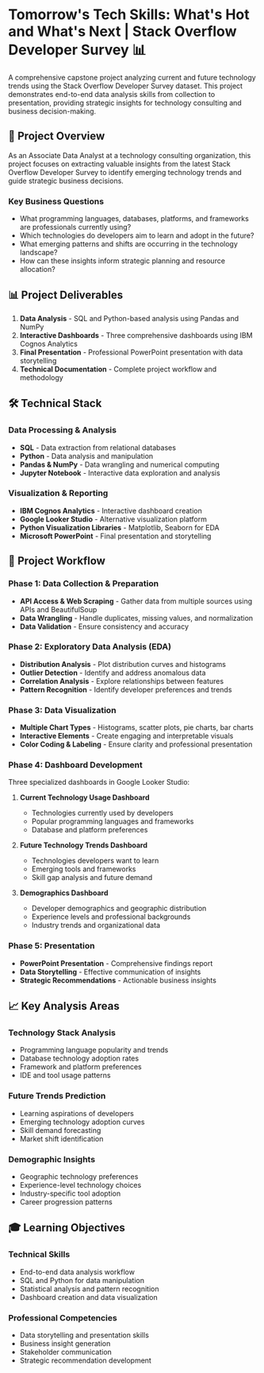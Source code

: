 # Tomorrow's Tech Skills: What's Hot and What's Next | Stack Overflow Developer Survey 📊

A comprehensive capstone project analyzing current and future technology trends using the Stack Overflow Developer Survey dataset. This project demonstrates end-to-end data analysis skills from collection to presentation, providing strategic insights for technology consulting and business decision-making.

## 🎯 Project Overview

As an Associate Data Analyst at a technology consulting organization, this project focuses on extracting valuable insights from the latest Stack Overflow Developer Survey to identify emerging technology trends and guide strategic business decisions.

### Key Business Questions
- What programming languages, databases, platforms, and frameworks are professionals currently using?
- Which technologies do developers aim to learn and adopt in the future?
- What emerging patterns and shifts are occurring in the technology landscape?
- How can these insights inform strategic planning and resource allocation?

## 📊 Project Deliverables

1. **Data Analysis** - SQL and Python-based analysis using Pandas and NumPy
2. **Interactive Dashboards** - Three comprehensive dashboards using IBM Cognos Analytics
3. **Final Presentation** - Professional PowerPoint presentation with data storytelling
4. **Technical Documentation** - Complete project workflow and methodology

## 🛠️ Technical Stack

### Data Processing & Analysis
- **SQL** - Data extraction from relational databases
- **Python** - Data analysis and manipulation
- **Pandas & NumPy** - Data wrangling and numerical computing
- **Jupyter Notebook** - Interactive data exploration and analysis

### Visualization & Reporting
- **IBM Cognos Analytics** - Interactive dashboard creation
- **Google Looker Studio** - Alternative visualization platform
- **Python Visualization Libraries** - Matplotlib, Seaborn for EDA
- **Microsoft PowerPoint** - Final presentation and storytelling

## 🔄 Project Workflow

### Phase 1: Data Collection & Preparation
- **API Access & Web Scraping** - Gather data from multiple sources using APIs and BeautifulSoup
- **Data Wrangling** - Handle duplicates, missing values, and normalization
- **Data Validation** - Ensure consistency and accuracy

### Phase 2: Exploratory Data Analysis (EDA)
- **Distribution Analysis** - Plot distribution curves and histograms
- **Outlier Detection** - Identify and address anomalous data
- **Correlation Analysis** - Explore relationships between features
- **Pattern Recognition** - Identify developer preferences and trends

### Phase 3: Data Visualization
- **Multiple Chart Types** - Histograms, scatter plots, pie charts, bar charts
- **Interactive Elements** - Create engaging and interpretable visuals
- **Color Coding & Labeling** - Ensure clarity and professional presentation

### Phase 4: Dashboard Development
Three specialized dashboards in Google Looker Studio:

1. **Current Technology Usage Dashboard**
   - Technologies currently used by developers
   - Popular programming languages and frameworks
   - Database and platform preferences

2. **Future Technology Trends Dashboard**
   - Technologies developers want to learn
   - Emerging tools and frameworks
   - Skill gap analysis and future demand

3. **Demographics Dashboard**
   - Developer demographics and geographic distribution
   - Experience levels and professional backgrounds
   - Industry trends and organizational data

### Phase 5: Presentation
- **PowerPoint Presentation** - Comprehensive findings report
- **Data Storytelling** - Effective communication of insights
- **Strategic Recommendations** - Actionable business insights

## 📈 Key Analysis Areas

### Technology Stack Analysis
- Programming language popularity and trends
- Database technology adoption rates
- Framework and platform preferences
- IDE and tool usage patterns

### Future Trends Prediction
- Learning aspirations of developers
- Emerging technology adoption curves
- Skill demand forecasting
- Market shift identification

### Demographic Insights
- Geographic technology preferences
- Experience-level technology choices
- Industry-specific tool adoption
- Career progression patterns

## 🎓 Learning Objectives

### Technical Skills
- End-to-end data analysis workflow
- SQL and Python for data manipulation
- Statistical analysis and pattern recognition
- Dashboard creation and data visualization

### Professional Competencies
- Data storytelling and presentation skills
- Business insight generation
- Stakeholder communication
- Strategic recommendation development
